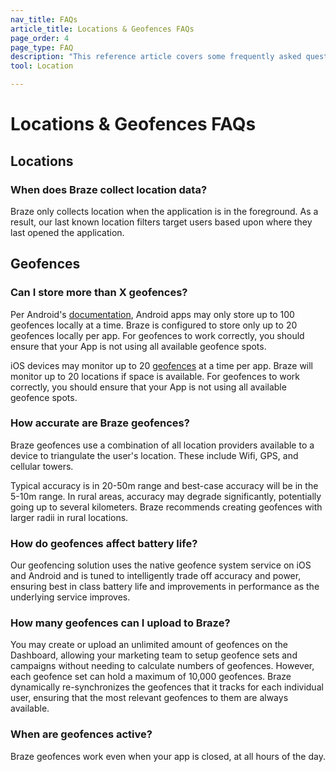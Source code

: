 ```yaml
---
nav_title: FAQs
article_title: Locations & Geofences FAQs
page_order: 4
page_type: FAQ
description: "This reference article covers some frequently asked questions surrounding the use of Geofences."
tool: Location

---
```


# Locations & Geofences FAQs

## Locations

### When does Braze collect location data?

Braze only collects location when the application is in the foreground. As a result, our last known location filters target users based upon where they last opened the application.

## Geofences

### Can I store more than X geofences?

Per Android's [documentation][3], Android apps may only store up to 100 geofences locally at a time. Braze is configured to store only up to 20 geofences locally per app. For geofences to work correctly, you should ensure that your App is not using all available geofence spots.

iOS devices may monitor up to 20 [geofences][4] at a time per app. Braze will monitor up to 20 locations if space is available. For geofences to work correctly, you should ensure that your App is not using all available geofence spots.

### How accurate are Braze geofences?

Braze geofences use a combination of all location providers available to a device to triangulate the user's location. These include Wifi, GPS, and cellular towers.

Typical accuracy is in 20-50m range and best-case accuracy will be in the 5-10m range. In rural areas, accuracy may degrade significantly, potentially going up to several kilometers. Braze recommends creating geofences with larger radii in rural locations.

### How do geofences affect battery life?

Our geofencing solution uses the native geofence system service on iOS and Android and is tuned to intelligently trade off accuracy and power, ensuring best in class battery life and improvements in performance as the underlying service improves.

### How many geofences can I upload to Braze?

You may create or upload an unlimited amount of geofences on the Dashboard, allowing your marketing team to setup geofence sets and campaigns without needing to calculate numbers of geofences. However, each geofence set can hold a maximum of 10,000 geofences. Braze dynamically re-synchronizes the geofences that it tracks for each individual user, ensuring that the most relevant geofences to them are always available.

### When are geofences active?

Braze geofences work even when your app is closed, at all hours of the day.

[3]: https://developers.google.com/android/reference/com/google/android/gms/location/package-summary
[4]: https://developer.apple.com/library/content/documentation/UserExperience/Conceptual/LocationAwarenessPG/RegionMonitoring/RegionMonitoring.html
